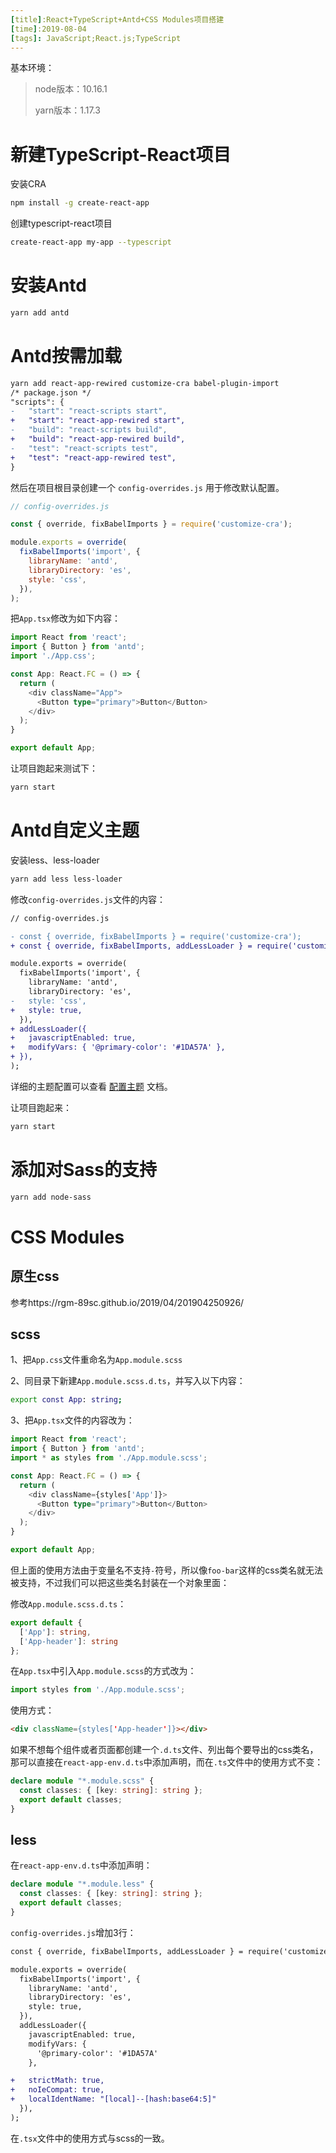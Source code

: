 ```yaml
---
[title]:React+TypeScript+Antd+CSS Modules项目搭建
[time]:2019-08-04
[tags]: JavaScript;React.js;TypeScript
---
```


基本环境：

> node版本：10.16.1
>
> yarn版本：1.17.3



# 新建TypeScript-React项目

安装CRA

```bash
npm install -g create-react-app
```

创建typescript-react项目

```bash
create-react-app my-app --typescript
```

# 安装Antd

```bash
yarn add antd
```

# Antd按需加载

```diff
yarn add react-app-rewired customize-cra babel-plugin-import
/* package.json */
"scripts": {
-   "start": "react-scripts start",
+   "start": "react-app-rewired start",
-   "build": "react-scripts build",
+   "build": "react-app-rewired build",
-   "test": "react-scripts test",
+   "test": "react-app-rewired test",
}
```

然后在项目根目录创建一个 `config-overrides.js` 用于修改默认配置。

```javascript
// config-overrides.js

const { override, fixBabelImports } = require('customize-cra');

module.exports = override(
  fixBabelImports('import', {
    libraryName: 'antd',
    libraryDirectory: 'es',
    style: 'css',
  }),
);
```

把`App.tsx`修改为如下内容：

```typescript
import React from 'react';
import { Button } from 'antd';
import './App.css';

const App: React.FC = () => {
  return (
    <div className="App">
      <Button type="primary">Button</Button>
    </div>
  );
}

export default App;
```

让项目跑起来测试下：

```bash
yarn start
```

# Antd自定义主题

安装less、less-loader

```bash
yarn add less less-loader
```

修改`config-overrides.js`文件的内容：

```diff
// config-overrides.js

- const { override, fixBabelImports } = require('customize-cra');
+ const { override, fixBabelImports, addLessLoader } = require('customize-cra');

module.exports = override(
  fixBabelImports('import', {
    libraryName: 'antd',
    libraryDirectory: 'es',
-   style: 'css',
+   style: true,
  }),
+ addLessLoader({
+   javascriptEnabled: true,
+   modifyVars: { '@primary-color': '#1DA57A' },
+ }),
);
```

详细的主题配置可以查看 [配置主题](https://ant.design/docs/react/customize-theme-cn) 文档。

让项目跑起来：

```bash
yarn start
```

# 添加对Sass的支持

```bash
yarn add node-sass
```

# CSS Modules

## 原生css

参考https://rgm-89sc.github.io/2019/04/201904250926/

## scss

1、把`App.css`文件重命名为`App.module.scss`

2、同目录下新建`App.module.scss.d.ts`，并写入以下内容：

```bash
export const App: string;
```

3、把`App.tsx`文件的内容改为：

```typescript
import React from 'react';
import { Button } from 'antd';
import * as styles from './App.module.scss';

const App: React.FC = () => {
  return (
    <div className={styles['App']}>
      <Button type="primary">Button</Button>
    </div>
  );
}

export default App;
```

但上面的使用方法由于变量名不支持`-`符号，所以像`foo-bar`这样的css类名就无法被支持，不过我们可以把这些类名封装在一个对象里面：

修改`App.module.scss.d.ts`：

```typescript
export default {
  ['App']: string,
  ['App-header']: string
};
```

在`App.tsx`中引入`App.module.scss`的方式改为：

```typescript
import styles from './App.module.scss';
```

使用方式：

```html
<div className={styles['App-header']}></div>
```

如果不想每个组件或者页面都创建一个`.d.ts`文件、列出每个要导出的css类名，那可以直接在`react-app-env.d.ts`中添加声明，而在`.ts`文件中的使用方式不变：

```typescript
declare module "*.module.scss" {
  const classes: { [key: string]: string };
  export default classes;
}
```

## less

在`react-app-env.d.ts`中添加声明：

```typescript
declare module "*.module.less" {
  const classes: { [key: string]: string };
  export default classes;
}
```

`config-overrides.js`增加3行：

```diff
const { override, fixBabelImports, addLessLoader } = require('customize-cra');

module.exports = override(
  fixBabelImports('import', {
    libraryName: 'antd',
    libraryDirectory: 'es',
    style: true,
  }),
  addLessLoader({
    javascriptEnabled: true,
    modifyVars: {
      '@primary-color': '#1DA57A'
    },

+   strictMath: true,
+   noIeCompat: true,
+   localIdentName: "[local]--[hash:base64:5]"
  }),
);
```

在`.tsx`文件中的使用方式与scss的一致。